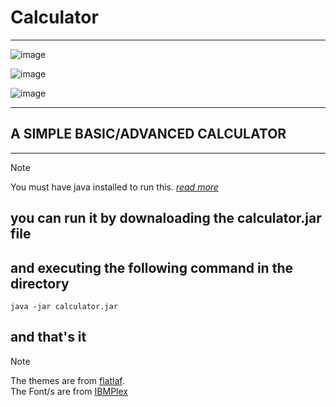 # Calculator
---
![image](https://github.com/Hellf0rg0d/Calculator/assets/93775719/b5104ab0-8878-4d09-a01f-9040cc050607)

![image](https://github.com/Hellf0rg0d/Calculator/assets/93775719/74e11242-f5ef-4891-99f7-86fc5b871243)

![image](https://github.com/Hellf0rg0d/Calculator/assets/93775719/dd11451e-f7f3-451f-8a67-ecc66f929e3b)

---
## A SIMPLE BASIC/ADVANCED CALCULATOR 
---
>[!NOTE]
>You must have java installed to run this. _[read more](https://www.java.com/en/download/help/download_options.html)_
## you can run it by downaloading the calculator.jar file 
## and executing the following command in the directory 
```java -jar calculator.jar``` 
## and that's it 
>[!NOTE]
>The themes are from [flatlaf](https://www.formdev.com/flatlaf/).     
>The Font/s are from [IBMPlex](https://www.ibm.com/plex/)
